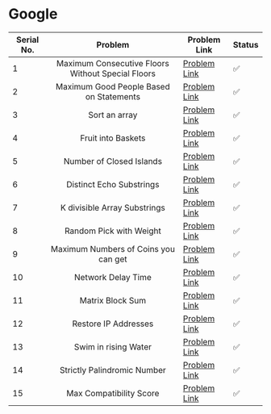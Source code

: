 # Google

| Serial No. | Problem | Problem Link | Status |
| ---------- |:-------:| ------------ | ------ |
| 1 | Maximum Consecutive Floors Without Special Floors | [Problem Link](https://leetcode.com/problems/maximum-consecutive-floors-without-special-floors/) | ✅ |
| 2 | Maximum Good People Based on Statements | [Problem Link](https://leetcode.com/problems/maximum-good-people-based-on-statements/) | ✅ |
| 3 | Sort an array | [Problem Link](https://leetcode.com/problems/sort-an-array/) | ✅ |
| 4 | Fruit into Baskets | [Problem Link](https://leetcode.com/problems/fruit-into-baskets/) | ✅ |
| 5 | Number of Closed Islands | [Problem Link](https://leetcode.com/problems/number-of-closed-islands/) | ✅ |
| 6 | Distinct Echo Substrings | [Problem Link](https://leetcode.com/problems/distinct-echo-substrings/) | ✅ |
| 7 | K divisible Array Substrings | [Problem Link](https://leetcode.com/problems/k-divisible-elements-subarrays/) | ✅ |
| 8 | Random Pick with Weight | [Problem Link](https://leetcode.com/problems/random-pick-with-weight/) | ✅ |
| 9 | Maximum Numbers of Coins you can get | [Problem Link](https://leetcode.com/problems/maximum-number-of-coins-you-can-get/) | ✅ |
| 10 | Network Delay Time | [Problem Link](https://leetcode.com/problems/network-delay-time/) | ✅ |
| 11 | Matrix Block Sum | [Problem Link](https://leetcode.com/problems/matrix-block-sum/) | ✅ |
| 12 | Restore IP Addresses | [Problem Link](https://leetcode.com/problems/restore-ip-addresses/) | ✅ |
| 13 | Swim in rising Water | [Problem Link](https://leetcode.com/problems/swim-in-rising-water/) | ✅ |
| 14 | Strictly Palindromic Number | [Problem Link](https://leetcode.com/problems/strictly-palindromic-number/) | ✅ |
| 15 | Max Compatibility Score | [Problem Link](https://leetcode.com/problems/maximum-compatibility-score-sum/) | ✅ |
